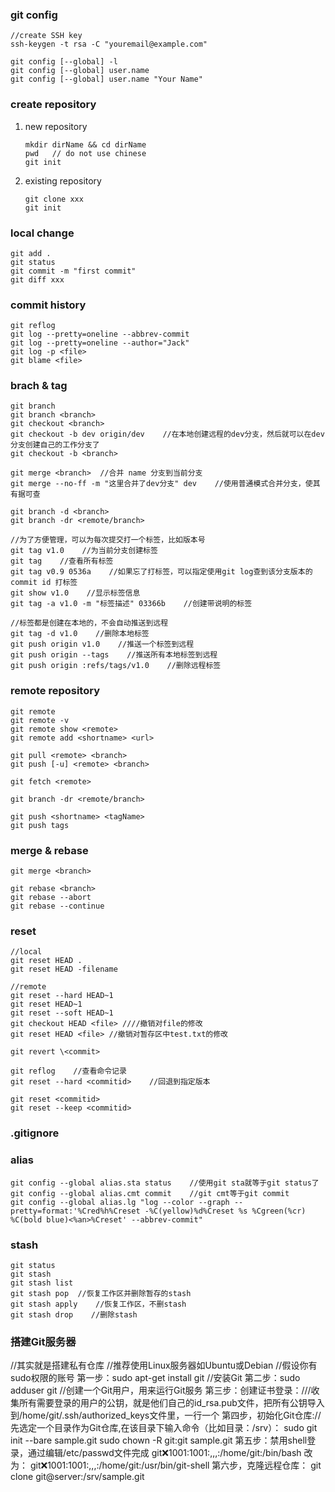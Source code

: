 ### git config

```
//create SSH key
ssh-keygen -t rsa -C "youremail@example.com"

git config [--global] -l
git config [--global] user.name
git config [--global] user.name "Your Name"
```

### create repository

1. new repository

   ```
   mkdir dirName && cd dirName
   pwd   // do not use chinese
   git init
   ```
2. existing repository

   ```
   git clone xxx
   git init
   ```
### local change

```
git add .
git status
git commit -m "first commit"
git diff xxx
```

### commit history

```
git reflog
git log --pretty=oneline --abbrev-commit
git log --pretty=oneline --author="Jack"
git log -p <file>
git blame <file>
```

### brach & tag

```
git branch
git branch <branch>
git checkout <branch>
git checkout -b dev origin/dev    //在本地创建远程的dev分支，然后就可以在dev分支创建自己的工作分支了
git checkout -b <branch>

git merge <branch>  //合并 name 分支到当前分支
git merge --no-ff -m "这里合并了dev分支" dev    //使用普通模式合并分支，使其有据可查

git branch -d <branch>
git branch -dr <remote/branch>

//为了方便管理，可以为每次提交打一个标签，比如版本号
git tag v1.0    //为当前分支创建标签
git tag    //查看所有标签
git tag v0.9 0536a    //如果忘了打标签，可以指定使用git log查到该分支版本的 commit id 打标签
git show v1.0    //显示标签信息
git tag -a v1.0 -m "标签描述" 03366b    //创建带说明的标签

//标签都是创建在本地的，不会自动推送到远程
git tag -d v1.0    //删除本地标签
git push origin v1.0    //推送一个标签到远程
git push origin --tags    //推送所有本地标签到远程
git push origin :refs/tags/v1.0    //删除远程标签
```

### remote repository

```
git remote
git remote -v
git remote show <remote>
git remote add <shortname> <url>

git pull <remote> <branch>
git push [-u] <remote> <branch>

git fetch <remote>

git branch -dr <remote/branch>

git push <shortname> <tagName>
git push tags
```

### merge & rebase

```
git merge <branch>

git rebase <branch>
git rebase --abort
git rebase --continue
```

### reset

```
//local
git reset HEAD .
git reset HEAD -filename

//remote
git reset --hard HEAD~1
git reset HEAD~1
git reset --soft HEAD~1
git checkout HEAD <file> ////撤销对file的修改
git reset HEAD <file> //撤销对暂存区中test.txt的修改

git revert \<commit>

git reflog    //查看命令记录
git reset --hard <commitid>    //回退到指定版本

git reset <commitid>
git reset --keep <commitid>
```

### .gitignore

### alias

```
git config --global alias.sta status    //使用git sta就等于git status了
git config --global alias.cmt commit    //git cmt等于git commit
git config --global alias.lg "log --color --graph --pretty=format:'%Cred%h%Creset -%C(yellow)%d%Creset %s %Cgreen(%cr) %C(bold blue)<%an>%Creset' --abbrev-commit"
```
### stash

```
git status
git stash
git stash list
git stash pop  //恢复工作区并删除暂存的stash
git stash apply    //恢复工作区，不删stash
git stash drop    //删除stash
```

### 搭建Git服务器
//其实就是搭建私有仓库
//推荐使用Linux服务器如Ubuntu或Debian
//假设你有sudo权限的账号
第一步：sudo apt-get install git    //安装Git
第二步：sudo adduser git    //创建一个Git用户，用来运行Git服务
第三步：创建证书登录：///收集所有需要登录的用户的公钥，就是他们自己的id_rsa.pub文件，把所有公钥导入到/home/git/.ssh/authorized_keys文件里，一行一个
第四步，初始化Git仓库://先选定一个目录作为Git仓库,在该目录下输入命令（比如目录：/srv）：
sudo git init --bare sample.git
sudo chown -R git:git sample.git
第五步：禁用shell登录，通过编辑/etc/passwd文件完成
git:x:1001:1001:,,,:/home/git:/bin/bash
改为：
git:x:1001:1001:,,,:/home/git:/usr/bin/git-shell
第六步，克隆远程仓库：
git clone git@server:/srv/sample.git


